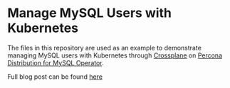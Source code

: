 # Manage MySQL Users with Kubernetes

The files in this repository are used as an example to demonstrate managing MySQL users with Kubernetes through [Crossplane](https://crossplane.io/) 
on [Percona Distribution for MySQL Operator](https://www.percona.com/doc/kubernetes-operator-for-pxc/index.html).

Full blog post can be found [here](https://www.percona.com/blog/2021/05/20/manage-mysql-users-with-kubernetes/)
